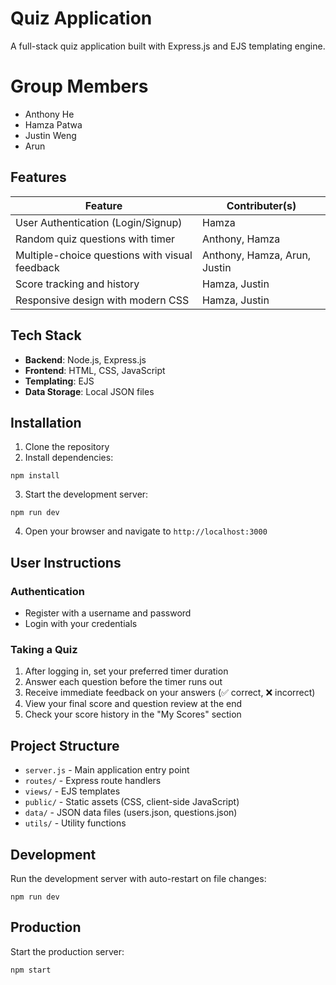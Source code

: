 # Quiz Application

A full-stack quiz application built with Express.js and EJS templating engine.

# Group Members
- Anthony He
- Hamza Patwa
- Justin Weng
- Arun
## Features

| Feature | Contributer(s) |
|-------------------------------------|-----|
| User Authentication (Login/Signup) | Hamza |
| Random quiz questions with timer | Anthony, Hamza |
| Multiple-choice questions with visual feedback | Anthony, Hamza, Arun, Justin |
| Score tracking and history | Hamza, Justin |
| Responsive design with modern CSS | Hamza, Justin |

## Tech Stack

- **Backend**: Node.js, Express.js
- **Frontend**: HTML, CSS, JavaScript
- **Templating**: EJS
- **Data Storage**: Local JSON files

## Installation

1. Clone the repository
2. Install dependencies:
```
npm install
```
3. Start the development server:
```
npm run dev
```
4. Open your browser and navigate to `http://localhost:3000`

## User Instructions

### Authentication
- Register with a username and password
- Login with your credentials

### Taking a Quiz
1. After logging in, set your preferred timer duration
2. Answer each question before the timer runs out
3. Receive immediate feedback on your answers (✅ correct, ❌ incorrect)
4. View your final score and question review at the end
5. Check your score history in the "My Scores" section

## Project Structure

- `server.js` - Main application entry point
- `routes/` - Express route handlers
- `views/` - EJS templates
- `public/` - Static assets (CSS, client-side JavaScript)
- `data/` - JSON data files (users.json, questions.json)
- `utils/` - Utility functions

## Development

Run the development server with auto-restart on file changes:
```
npm run dev
```

## Production

Start the production server:
```
npm start
```
